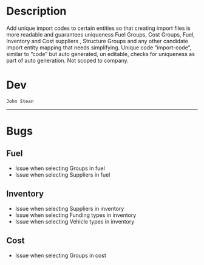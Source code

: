 # Description 

Add unique import codes to certain entities so that creating import files is more readable and guarantees uniqueness 
Fuel Groups, Cost Groups, Fuel, Inventory and Cost suppliers , Structure Groups and any other candidate import entity mapping that needs simplifying.
Unique code ”import-code”, similar to “code” but auto generated, un editable, checks for uniqueness as part of auto generation. Not scoped to company.

# Dev

	John Stean 

---
# Bugs

## Fuel

- Issue when selecting Groups in fuel
- Issue when selecting Suppliers in fuel

## Inventory

- Issue when selecting Suppliers in inventory
- Issue when selecting Funding types in inventory
- Issue when selecting Vehicle types in inventory

## Cost

- Issue when selecting Groups in cost